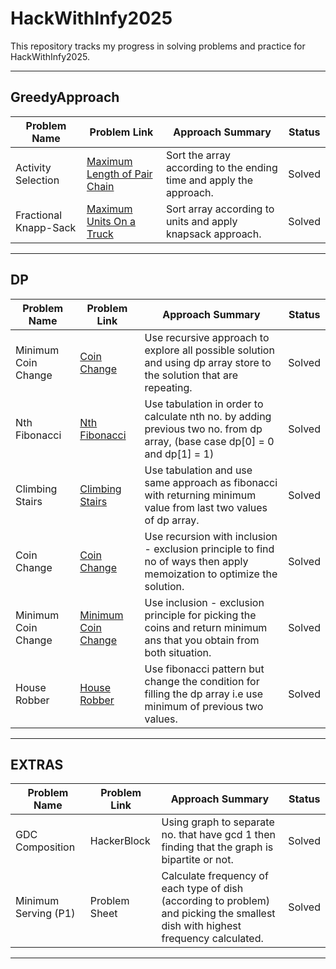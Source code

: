 # **HackWithInfy2025**

This repository tracks my progress in solving problems and practice for HackWithInfy2025.

---

## **GreedyApproach**

| Problem Name          | Problem Link                                                                                                                                                       | Approach Summary                                                    | Status  |
|-----------------------|--------------------------------------------------------------------------------------------------------------------------------------------------------------------|---------------------------------------------------------------------|---------|
| Activity Selection    | [Maximum Length of Pair Chain]([https://leetcode.com/problems/two-sum/](https://leetcode.com/problems/maximum-length-of-pair-chain/description/))                  | Sort the array according to the ending time and apply the approach. | Solved  |
| Fractional Knapp-Sack | [Maximum Units On a Truck]([https://leetcode.com/problems/best-time-to-buy-and-sell-stock/](https://leetcode.com/problems/maximum-units-on-a-truck/description/))  | Sort array according to units and apply knapsack approach.          | Solved  |

---

## **DP**

| Problem Name        | Problem Link                                                                    | Approach Summary                                                                                                           | Status |
|---------------------|---------------------------------------------------------------------------------|----------------------------------------------------------------------------------------------------------------------------|--------|
| Minimum Coin Change | [Coin Change]([https://leetcode.com/problems/coin-change/description/)          | Use recursive approach to explore all possible solution and using dp array store to the solution that are repeating.       | Solved |
| Nth Fibonacci       | [Nth Fibonacci]([https://leetcode.com/problems/fibonacci-number/description/])  | Use tabulation in order to calculate nth no. by adding previous two no. from dp array, (base case dp[0] = 0 and dp[1] = 1) | Solved |
| Climbing Stairs     | [Climbing Stairs]([https://leetcode.com/problems/climbing-stairs/description/]) | Use tabulation and use same approach as fibonacci with returning minimum value from last two values of dp array.           | Solved |
| Coin Change         | [Coin Change]([https://www.geeksforgeeks.org/problems/coin-change2448/1])       | Use recursion with inclusion - exclusion principle to find no of ways then apply memoization to optimize the solution.     | Solved |
| Minimum Coin Change | [Minimum Coin Change]([https://leetcode.com/problems/coin-change/description/]) | Use inclusion - exclusion principle for picking the coins and return minimum ans that you obtain from both situation.      | Solved |
| House Robber        | [House Robber]([https://leetcode.com/problems/house-robber/description/])       | Use fibonacci pattern but change the condition for filling the dp array i.e use minimum of previous two values.            | Solved |


---

## **EXTRAS**

| Problem Name          | Problem Link  | Approach Summary                                                                                                                 | Status   |
|-----------------------|---------------|----------------------------------------------------------------------------------------------------------------------------------|----------|
| GDC Composition       | HackerBlock   | Using graph to separate no. that have gcd 1 then finding that the graph is bipartite or not.                                     | Solved   |
| Minimum Serving (P1)  | Problem Sheet | Calculate frequency of each type of dish (according to problem) and picking the smallest dish with highest frequency calculated. | Solved   |

---

